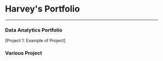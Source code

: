 # Harvey's Portfolio
---

### Data Analytics Portfolio
 
[Project 1: Example of Project]


### Various Project 

